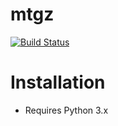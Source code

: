 # mtgz

[![Build Status](https://travis-ci.org/jefperito/mtgz.svg?branch=master)](http://travis-ci.org/#!/jefperito/mtgz)

# Installation

* Requires Python 3.x
